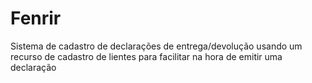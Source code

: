 # Fenrir
Sistema de cadastro de declarações de entrega/devolução usando um recurso de cadastro de lientes para facilitar na hora de emitir uma declaração 
